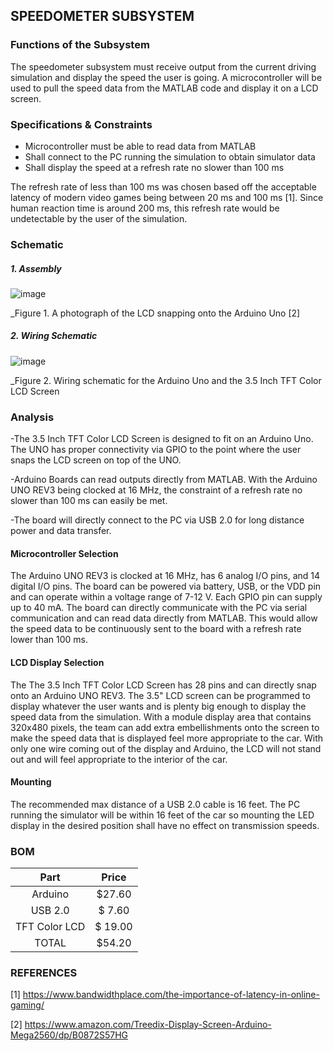 SPEEDOMETER SUBSYSTEM
--------------------
### Functions of the Subsystem
The speedometer subsystem must receive output from the current driving simulation and display the speed the user is going. A microcontroller will be used to pull the speed data from the MATLAB code and display it on a LCD screen.
### Specifications & Constraints
-	Microcontroller must be able to read data from MATLAB
-	Shall connect to the PC running the simulation to obtain simulator data
-	Shall display the speed at a refresh rate no slower than 100 ms	

The refresh rate of less than 100 ms was chosen based off the acceptable latency of modern video games being between 20 ms and 100 ms [1]. Since human reaction time is around 200 ms, this refresh rate would be undetectable by the user of the simulation.
### Schematic
##### 1. Assembly

![image](https://user-images.githubusercontent.com/117474540/205758564-ffde40c5-9775-4cfe-a78d-28c376bdf988.png)

_Figure 1. A photograph of the LCD snapping onto the Arduino Uno [2]

##### 2. Wiring Schematic

![image](https://user-images.githubusercontent.com/117474540/205458447-3d4bf94d-3a07-4027-b8cf-cc1fce28f2ab.png)

_Figure 2. Wiring schematic for the Arduino Uno and the 3.5 Inch TFT Color LCD Screen 

### Analysis
-The 3.5 Inch TFT Color LCD Screen is designed to fit on an Arduino Uno. The UNO has proper connectivity via GPIO to the point where the user snaps the LCD screen on top of the UNO.

-Arduino Boards can read outputs directly from MATLAB. With the Arduino UNO REV3 being clocked at 16 MHz, the constraint of a refresh rate no slower than 100 ms can easily be met.

-The board will directly connect to the PC via USB 2.0 for long distance power and data transfer.

#### Microcontroller Selection

The Arduino UNO REV3 is clocked at 16 MHz, has 6 analog I/O pins, and 14 digital I/O pins. The board can be powered via battery, USB, or the VDD pin and can operate within a voltage range of 7-12 V. Each GPIO pin can supply up to 40 mA. The board can directly communicate with the PC via serial communication and can read data directly from MATLAB. This would allow the speed data to be continuously sent to the board with a refresh rate lower than 100 ms.

#### LCD Display Selection

The The 3.5 Inch TFT Color LCD Screen has 28 pins and can directly snap onto an Arduino UNO REV3. The 3.5" LCD screen can be programmed to display whatever the user wants and is plenty big enough to display the speed data from the simulation. With a module display area that contains 320x480 pixels, the team can add extra embellishments onto the screen to make the speed data that is displayed feel more appropriate to the car. With only one wire coming out of the display and Arduino, the LCD will not stand out and will feel appropriate to the interior of the car.

#### Mounting

The recommended max distance of a USB 2.0 cable is 16 feet. The PC running the simulator will be within 16 feet of the car so mounting the LED display in the desired position shall have no effect on transmission speeds.

### BOM

| Part        | Price    |
|:-----------:|:--------:|
| Arduino     | $27.60  |
| USB 2.0     | $ 7.60   |
| TFT Color LCD | $ 19.00|
| TOTAL       | $54.20   |

### REFERENCES

[1] https://www.bandwidthplace.com/the-importance-of-latency-in-online-gaming/

[2] https://www.amazon.com/Treedix-Display-Screen-Arduino-Mega2560/dp/B0872S57HG

